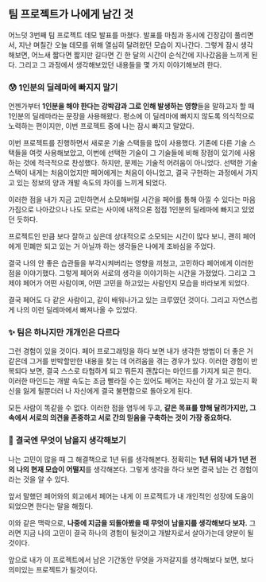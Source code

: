 ## 팀 프로젝트가 나에게 남긴 것

어느덧 3번째 팀 프로젝트 데모 발표를 마쳤다.
발표를 마침과 동시에 긴장감이 풀리면서, 지난 며칠간 오늘 데모를 위해 열심히 달려왔던 모습이 지나간다.
그렇게 잠시 생각해보면, 어느새 짧다면 짧지만 길다면 긴 한 달의 시간이 순식간에 지나갔음을 느끼게 된다.
그리고 그 과정에서 생각해보았던 내용들을 몇 가지 이야기해보려 한다.

### 😰 1인분의 딜레마에 빠지지 말기

언젠가부터 **1인분을 해야 한다는 강박감과 그로 인해 발생하는 영향**들을 말하고자 할 때 1인분의 딜레마라는 문장을 사용해왔다.
평소에 이 딜레마에 빠지지 않도록 의식적으로 노력하는 편이지만, 이번 프로젝트 중에 나는 잠시 빠지고 말았다.

이번 프로젝트를 진행하면서 새로운 기술 스택들을 많이 사용했다.
기존에 다른 기술 스택들을 여럿 사용해보았고, 이번에 선택한 기술이 그 기술들에 비해 장점이 있기에 사용하는 것에 적극적으로 찬성했다.
하지만, 문제는 기술적 어려움이 아니었다.
선택한 기술 스택이 내게는 처음이었지만 페어에게는 처음이 아니었고,
결국 구현하는 과정에서 가지고 있는 정보의 양과 개발 속도의 차이를 느끼게 되었다.

이러한 점을 내가 지금 고민하면서 소모해버릴 시간을 페어를 통해 아낄 수 있다는 마음가짐으로 나아갔으나
나도 모르는 사이에 내적으론 점점 1인분의 딜레마에 빠지고 있었던 듯하다.

프로젝트인 만큼 보다 잘하고 싶은데 상대적으로 소모되는 시간이 많다 보니,
괜히 페어에게 민폐만 되고 있는 거 아닐까 하는 생각들은 나에게 조바심을 주었다.

결국 나의 안 좋은 습관들을 부각시켜버리는 영향을 끼쳤고, 고민하다 페어에게 이러한 점을 이야기했다.
그렇게 페어와 서로의 생각을 이야기하는 시간을 가졌었다.
그리고 그제야 페어가 어떤 사람이며, 어떤 고민을 하고있는 사람인지 모습을 바라보게 되었다.

결국 페어도 다 같은 사람이고, 같이 배워나가고 있는 크루였던 것이다.
그리고 자연스럽게 나의 이런 딜레마에서 빠져나올 수 있었다.

### ✨ 팀은 하나지만 개개인은 다르다

그런 경험이 있을 것이다.
페어 프로그래밍을 하다 보면 내가 생각한 방법이 더 좋은 거 같은데 그거를 반박할만한 내용을 찾는 데 어려움을 겪는 경우가 있다.
이러한 경험이 반복되다 보면, 결국 스스로 타협하게 되고 뭐든지 괜찮다는 마인드를 가지게 되곤 한다.
이러한 마인드는 개발 속도는 조금 빨라질 수는 있어도
페어는 자신이 잘 가고 있는지 확신을 잃게 될뿐더러 나 자신에게 결국 불편함으로 돌아오게 된다.

모든 사람이 똑같을 수 없다.
이러한 점을 염두에 두고, **같은 목표를 향해 달려가지만, 그 속에서 서로의 의견을 존중하고 서로 간의 믿음을 구축하는 것이 가장 중요하다.**

### 🐾 결국엔 무엇이 남을지 생각해보기

나는 고민이 많을 때 그 해결책으로 1년 뒤를 생각해본다.
정확히는 **1년 뒤의 내가 1년 전의 나의 현재 모습이 어떨지**를 생각해본다.
그렇게 생각을 하다 보면 결국 남는 건 경험이라는 것을 알 수 있다.

앞서 말했던 페어와의 회고에서 페어는 내게
이 프로젝트가 내 개인적인 성장에 도움이 되었으면 한다는 말을 해줬다.

이와 같은 맥락으로, **나중에 지금을 되돌아봤을 때 무엇이 남을지를 생각해보다 보자.**
그러면 지금 나의 고민이 결국 하나의 경험이 될것이고 개발자로서 살아가는데 양분이 될 것이다.

앞으로 내가 이 프로젝트에서 남은 기간동안 무엇을 가져갈지를 생각해보다 보면,
보다 의미있는 프로젝트가 될것이다.
